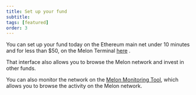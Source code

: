 ```yaml
---
title: Set up your fund
subtitle: 
tags: [featured]
order: 3
---
```


You can set up your fund today on the Ethereum main net under 10 minutes and for less than $50, on the Melon Terminal [here](https://melon.avantgarde.finance/) . 

That interface also allows you to browse the Melon network and invest in other funds. 

You can also monitor the network on the [Melon Monitoring Tool](https://monitoring.melon.network/funds), which allows you to browse the activity on the Melon network.

